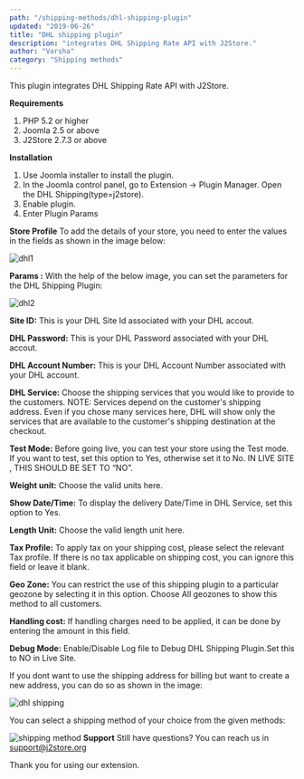```yaml
---
path: "/shipping-methods/dhl-shipping-plugin"
updated: "2019-06-26"
title: "DHL shipping plugin"
description: "integrates DHL Shipping Rate API with J2Store."
author: "Varsha"
category: "Shipping methods"
---
```


This plugin integrates DHL Shipping Rate API with J2Store.

**Requirements**

1. PHP 5.2 or higher
2. Joomla 2.5 or above
3. J2Store 2.7.3 or above

**Installation**

1. Use Joomla installer to install the plugin.
2. In the Joomla control panel, go to Extension -> Plugin Manager. Open the DHL Shipping(type=j2store).
3. Enable plugin.
4. Enter Plugin Params

**Store Profile**
To add the details of your store, you need to enter the values in the fields as shown in the image below:

![dhl1](https://raw.githubusercontent.com/j2store/doc-images/master//design/dhl-shipping-plugin/dhl_new_02.png)

**Params :**
With the help of the below image, you can set the parameters for the DHL Shipping Plugin:

![dhl2](https://raw.githubusercontent.com/j2store/doc-images/master//design/dhl-shipping-plugin/dhl_new_04.png)

**Site ID:** 
This is your DHL Site Id associated with your DHL accout.

**DHL Password:** 
This is your DHL Password associated with your DHL accout.

**DHL Account Number:** 
This is your DHL Account Number associated with your DHL account.

**DHL Service:**
Choose the shipping services that you would like to provide to the customers. NOTE: Services depend on the customer's shipping address. Even if you chose many services here, DHL will show only the services that are available to the customer's shipping destination at the checkout.

**Test Mode:** 
Before going live, you can test your store using the Test mode. If you want to test, set this option to Yes, otherwise set it to No. IN LIVE SITE , THIS SHOULD BE SET TO “NO”.

**Weight unit:** 
Choose the valid units here.

**Show Date/Time:** 
To display the delivery Date/Time in DHL Service, set this option to Yes.

**Length Unit:** 
Choose the valid length unit here.

**Tax Profile:** 
To apply tax on your shipping cost, please select the relevant Tax profile. If there is no tax applicable on shipping cost, you can ignore this field or leave it blank.

**Geo Zone:** 
You can restrict the use of this shipping plugin to a particular geozone by selecting it in this option. Choose All geozones to show this method to all customers.

**Handling cost:** 
If handling charges need to be applied, it can be done by entering the amount in this field.

**Debug Mode:** 
Enable/Disable Log file to Debug DHL Shipping Plugin.Set this to NO in Live Site.

If you dont want to use the shipping address for billing but want to create a new address, you can do so as shown in the image:

![dhl shipping](https://raw.githubusercontent.com/j2store/doc-images/master//design/dhl-shipping-plugin/dhl3.png)

You can select a shipping method of your choice from the given methods:

![shipping method](https://raw.githubusercontent.com/j2store/doc-images/master//design/dhl-shipping-plugin/dhl4.png)
**Support**
Still have questions? You can reach us in support@j2store.org

Thank you for using our extension.


